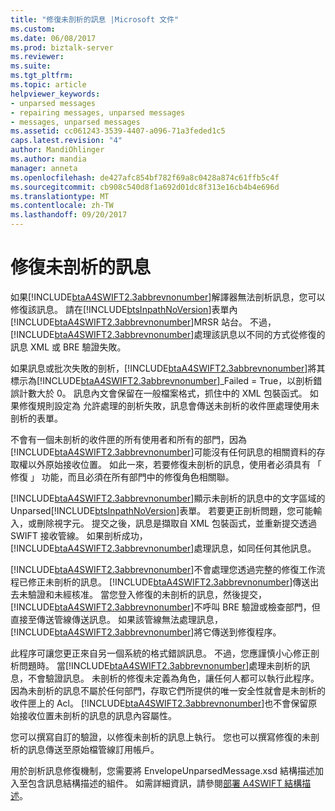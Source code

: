 ```yaml
---
title: "修復未剖析的訊息 |Microsoft 文件"
ms.custom: 
ms.date: 06/08/2017
ms.prod: biztalk-server
ms.reviewer: 
ms.suite: 
ms.tgt_pltfrm: 
ms.topic: article
helpviewer_keywords:
- unparsed messages
- repairing messages, unparsed messages
- messages, unparsed messages
ms.assetid: cc061243-3539-4407-a096-71a3feded1c5
caps.latest.revision: "4"
author: MandiOhlinger
ms.author: mandia
manager: anneta
ms.openlocfilehash: de427afc854bf782f69a8c0428a874c61ffb5c4f
ms.sourcegitcommit: cb908c540d8f1a692d01dc8f313e16cb4b4e696d
ms.translationtype: MT
ms.contentlocale: zh-TW
ms.lasthandoff: 09/20/2017
---
```

# <a name="repairing-unparsed-messages"></a>修復未剖析的訊息
如果[!INCLUDE[btaA4SWIFT2.3abbrevnonumber](../../includes/btaa4swift2-3abbrevnonumber-md.md)]解譯器無法剖析訊息，您可以修復該訊息。 請在[!INCLUDE[btsInpathNoVersion](../../includes/btsinpathnoversion-md.md)]表單內[!INCLUDE[btaA4SWIFT2.3abbrevnonumber](../../includes/btaa4swift2-3abbrevnonumber-md.md)]MRSR 站台。 不過，[!INCLUDE[btaA4SWIFT2.3abbrevnonumber](../../includes/btaa4swift2-3abbrevnonumber-md.md)]處理該訊息以不同的方式從修復的訊息 XML 或 BRE 驗證失敗。  
  
 如果訊息或批次失敗的剖析，[!INCLUDE[btaA4SWIFT2.3abbrevnonumber](../../includes/btaa4swift2-3abbrevnonumber-md.md)]將其標示為[!INCLUDE[btaA4SWIFT2.3abbrevnonumber](../../includes/btaa4swift2-3abbrevnonumber-md.md)]_Failed = True，以剖析錯誤計數大於 0。 訊息內文會保留在一般檔案格式，抓住中的 XML 包裝函式。 如果修復規則設定為 允許處理的剖析失敗，訊息會傳送未剖析的收件匣處理使用未剖析的表單。  
  
 不會有一個未剖析的收件匣的所有使用者和所有的部門，因為[!INCLUDE[btaA4SWIFT2.3abbrevnonumber](../../includes/btaa4swift2-3abbrevnonumber-md.md)]可能沒有任何訊息的相關資料的存取權以外原始接收位置。 如此一來，若要修復未剖析的訊息，使用者必須具有 「 修復 」 功能，而且必須在所有部門中的修復角色相關聯。  
  
 [!INCLUDE[btaA4SWIFT2.3abbrevnonumber](../../includes/btaa4swift2-3abbrevnonumber-md.md)]顯示未剖析的訊息中的文字區域的 Unparsed[!INCLUDE[btsInpathNoVersion](../../includes/btsinpathnoversion-md.md)]表單。 若要更正剖析問題，您可能輸入，或刪除視字元。 提交之後，訊息是擷取自 XML 包裝函式，並重新提交透過 SWIFT 接收管線。 如果剖析成功，[!INCLUDE[btaA4SWIFT2.3abbrevnonumber](../../includes/btaa4swift2-3abbrevnonumber-md.md)]處理訊息，如同任何其他訊息。  
  
 [!INCLUDE[btaA4SWIFT2.3abbrevnonumber](../../includes/btaa4swift2-3abbrevnonumber-md.md)]不會處理您透過完整的修復工作流程已修正未剖析的訊息。 [!INCLUDE[btaA4SWIFT2.3abbrevnonumber](../../includes/btaa4swift2-3abbrevnonumber-md.md)]傳送出去未驗證和未經核准。 當您登入修復的未剖析的訊息，然後提交，[!INCLUDE[btaA4SWIFT2.3abbrevnonumber](../../includes/btaa4swift2-3abbrevnonumber-md.md)]不呼叫 BRE 驗證或檢查部門，但直接至傳送管線傳送訊息。 如果該管線無法處理訊息，[!INCLUDE[btaA4SWIFT2.3abbrevnonumber](../../includes/btaa4swift2-3abbrevnonumber-md.md)]將它傳送到修復程序。  
  
 此程序可讓您更正來自另一個系統的格式錯誤訊息。 不過，您應謹慎小心修正剖析問題時。 當[!INCLUDE[btaA4SWIFT2.3abbrevnonumber](../../includes/btaa4swift2-3abbrevnonumber-md.md)]處理未剖析的訊息，不會驗證訊息。 未剖析的修復未定義為角色，讓任何人都可以執行此程序。 因為未剖析的訊息不屬於任何部門，存取它們所提供的唯一安全性就會是未剖析的收件匣上的 Acl。 [!INCLUDE[btaA4SWIFT2.3abbrevnonumber](../../includes/btaa4swift2-3abbrevnonumber-md.md)]也不會保留原始接收位置未剖析的訊息的訊息內容屬性。  
  
 您可以撰寫自訂的驗證，以修復未剖析的訊息上執行。 您也可以撰寫修復的未剖析的訊息傳送至原始檔管線訂用帳戶。  
  
 用於剖析訊息修復機制，您需要將 EnvelopeUnparsedMessage.xsd 結構描述加入至包含訊息結構描述的組件。 如需詳細資訊，請參閱[部署 A4SWIFT 結構描述](../../adapters-and-accelerators/accelerator-swift/deploying-a4swift-schemas.md)。
